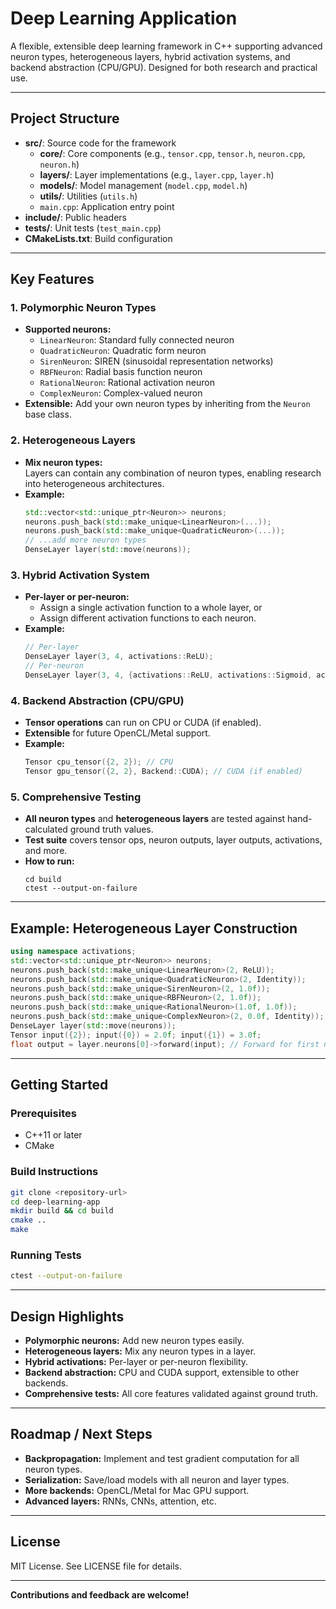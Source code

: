 # Deep Learning Application

A flexible, extensible deep learning framework in C++ supporting advanced neuron types, heterogeneous layers, hybrid activation systems, and backend abstraction (CPU/GPU). Designed for both research and practical use.

---

## Project Structure

- **src/**: Source code for the framework
  - **core/**: Core components (e.g., `tensor.cpp`, `tensor.h`, `neuron.cpp`, `neuron.h`)
  - **layers/**: Layer implementations (e.g., `layer.cpp`, `layer.h`)
  - **models/**: Model management (`model.cpp`, `model.h`)
  - **utils/**: Utilities (`utils.h`)
  - `main.cpp`: Application entry point
- **include/**: Public headers
- **tests/**: Unit tests (`test_main.cpp`)
- **CMakeLists.txt**: Build configuration

---

## Key Features

### 1. **Polymorphic Neuron Types**
- **Supported neurons:**
  - `LinearNeuron`: Standard fully connected neuron
  - `QuadraticNeuron`: Quadratic form neuron
  - `SirenNeuron`: SIREN (sinusoidal representation networks)
  - `RBFNeuron`: Radial basis function neuron
  - `RationalNeuron`: Rational activation neuron
  - `ComplexNeuron`: Complex-valued neuron
- **Extensible:** Add your own neuron types by inheriting from the `Neuron` base class.

### 2. **Heterogeneous Layers**
- **Mix neuron types:**  
  Layers can contain any combination of neuron types, enabling research into heterogeneous architectures.
- **Example:**
  ```cpp
  std::vector<std::unique_ptr<Neuron>> neurons;
  neurons.push_back(std::make_unique<LinearNeuron>(...));
  neurons.push_back(std::make_unique<QuadraticNeuron>(...));
  // ...add more neuron types
  DenseLayer layer(std::move(neurons));
  ```

### 3. **Hybrid Activation System**
- **Per-layer or per-neuron:**  
  - Assign a single activation function to a whole layer, or
  - Assign different activation functions to each neuron.
- **Example:**
  ```cpp
  // Per-layer
  DenseLayer layer(3, 4, activations::ReLU);
  // Per-neuron
  DenseLayer layer(3, 4, {activations::ReLU, activations::Sigmoid, activations::Tanh, activations::Identity});
  ```

### 4. **Backend Abstraction (CPU/GPU)**
- **Tensor operations** can run on CPU or CUDA (if enabled).
- **Extensible** for future OpenCL/Metal support.
- **Example:**
  ```cpp
  Tensor cpu_tensor({2, 2}); // CPU
  Tensor gpu_tensor({2, 2}, Backend::CUDA); // CUDA (if enabled)
  ```

### 5. **Comprehensive Testing**
- **All neuron types** and **heterogeneous layers** are tested against hand-calculated ground truth values.
- **Test suite** covers tensor ops, neuron outputs, layer outputs, activations, and more.
- **How to run:**
  ```
  cd build
  ctest --output-on-failure
  ```

---

## Example: Heterogeneous Layer Construction

```cpp
using namespace activations;
std::vector<std::unique_ptr<Neuron>> neurons;
neurons.push_back(std::make_unique<LinearNeuron>(2, ReLU));
neurons.push_back(std::make_unique<QuadraticNeuron>(2, Identity));
neurons.push_back(std::make_unique<SirenNeuron>(2, 1.0f));
neurons.push_back(std::make_unique<RBFNeuron>(2, 1.0f));
neurons.push_back(std::make_unique<RationalNeuron>(1.0f, 1.0f));
neurons.push_back(std::make_unique<ComplexNeuron>(2, 0.0f, Identity));
DenseLayer layer(std::move(neurons));
Tensor input({2}); input({0}) = 2.0f; input({1}) = 3.0f;
float output = layer.neurons[0]->forward(input); // Forward for first neuron
```

---

## Getting Started

### Prerequisites
- C++11 or later
- CMake

### Build Instructions
```sh
git clone <repository-url>
cd deep-learning-app
mkdir build && cd build
cmake ..
make
```

### Running Tests
```sh
ctest --output-on-failure
```

---

## Design Highlights

- **Polymorphic neurons:** Add new neuron types easily.
- **Heterogeneous layers:** Mix any neuron types in a layer.
- **Hybrid activations:** Per-layer or per-neuron flexibility.
- **Backend abstraction:** CPU and CUDA support, extensible to other backends.
- **Comprehensive tests:** All core features validated against ground truth.

---

## Roadmap / Next Steps

- **Backpropagation:** Implement and test gradient computation for all neuron types.
- **Serialization:** Save/load models with all neuron and layer types.
- **More backends:** OpenCL/Metal for Mac GPU support.
- **Advanced layers:** RNNs, CNNs, attention, etc.

---

## License

MIT License. See LICENSE file for details.

---

**Contributions and feedback are welcome!**